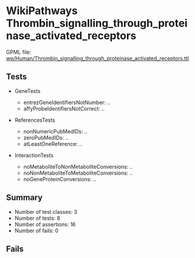 # WikiPathways Thrombin_signalling_through_proteinase_activated_receptors

GPML file: [wp/Human/Thrombin_signalling_through_proteinase_activated_receptors.ttl](../wp/Human/Thrombin_signalling_through_proteinase_activated_receptors.ttl)

## Tests

* GeneTests
    * entrezGeneIdentifiersNotNumber: ..
    * affyProbeIdentifiersNotCorrect: ..

* ReferencesTests
    * nonNumericPubMedIDs: ..
    * zeroPubMedIDs: ..
    * atLeastOneReference: ..

* InteractionTests
    * noMetaboliteToNonMetaboliteConversions: ..
    * noNonMetaboliteToMetaboliteConversions: ..
    * noGeneProteinConversions: ..

## Summary

* Number of test classes: 3
* Number of tests: 8
* Number of assertions: 16
* Number of fails: 0

## Fails

